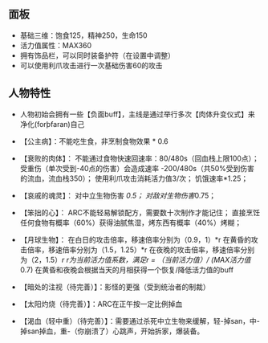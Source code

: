 ## 面板   
* 基础三维：饱食125，精神250，生命150
* 活力值属性：MAX360
* 拥有饰品栏，可以同时装备护符（在设置中调整）
* 可以使用利爪攻击进行一次基础伤害60的攻击

## 人物特性  
* 人物初始会拥有一些【负面buff】，主线是通过举行多次【肉体升变仪式】来净化(forþfaran)自己
* 【公主病】：不能吃生食，非烹制食物效果 * 0.6  
* 【衰败的肉体】：
不能通过食物快速回速率：80/480s（回血栈上限100点）；
受重伤（单次受到-40点的伤害）会造成速率 -200/480s（共50%受到伤害的流血，流血栈350）；
使用利爪攻击消耗活力值3/次；
饥饿速率*1.25；
* 【哀戚的魂灵】：
对中立生物伤害 *0.5；
对敌对生物伤害*0.75； 
* 【笨拙的心】：
ARC不能轻易解锁配方，需要数十次制作才能记住；
直接烹饪任何食物有概率（60%）获得油腻焦湿，烤东西有概率（40%）烤糊；
* 【月球生物】：
在白日的攻击倍率，移速倍率分别为（0.9，1）*r
在黄昏的攻击倍率，移速倍率分别为（1.5，1.25）*r
在夜晚的攻击倍率，移速倍率分别为（2，1.5）*r
r为当前活力值系数，满足r = （当前活力值）/ (MAX活力值*0.7)
在黄昏和夜晚会根据当天的月相获得一个恢复/降低活力值的buff

* 【暗处的注视（待完善）】：影怪的更强（受到统治者的制裁）
* 【太阳灼烧（待完善）】：ARC在正午按一定比例掉血
* 【渴血（轻中重）（待完善）】：需要通过杀死中立生物来缓解，轻-掉san，中-掉san掉血，重-（你崩溃了）心跳声，开始拆家，爆装备。  





 